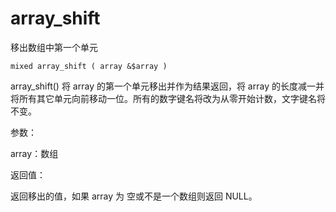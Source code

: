 # array\_shift

移出数组中第一个单元

```
mixed array_shift ( array &$array )
```

array\_shift\(\) 将 array 的第一个单元移出并作为结果返回，将 array 的长度减一并将所有其它单元向前移动一位。所有的数字键名将改为从零开始计数，文字键名将不变。

参数：

array：数组

返回值：

返回移出的值，如果 array 为 空或不是一个数组则返回 NULL。




